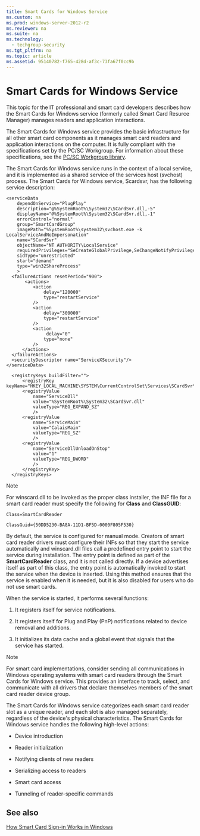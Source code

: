 ```yaml
---
title: Smart Cards for Windows Service
ms.custom: na
ms.prod: windows-server-2012-r2
ms.reviewer: na
ms.suite: na
ms.technology: 
  - techgroup-security
ms.tgt_pltfrm: na
ms.topic: article
ms.assetid: 95140782-f765-428d-af3c-73fa67f0cc9b
---
```

# Smart Cards for Windows Service
This topic for the IT professional and smart card developers describes how the Smart Cards for Windows service \(formerly called Smart Card Resurce Manager\) manages readers and application interactions.

The Smart Cards for Windows service provides the basic infrastructure for all other smart card components as it manages smart card readers and application interactions on the computer. It is fully compliant with the specifications set by the PC\/SC Workgroup. For information about these specifications, see the [PC\/SC Workgroup library](http://www.pcscworkgroup.com/specifications/specdownloadV1.php).

The Smart Cards for Windows service runs in the context of a local service, and it is implemented as a shared service of the services host \(svchost\) process. The Smart Cards for Windows service, Scardsvr, has the following service description:

```
<serviceData
    dependOnService="PlugPlay"
    description="@%SystemRoot%\System32\SCardSvr.dll,-5"
    displayName="@%SystemRoot%\System32\SCardSvr.dll,-1"
    errorControl="normal"
    group="SmartCardGroup"
    imagePath="%SystemRoot%\system32\svchost.exe -k LocalServiceAndNoImpersonation"
    name="SCardSvr"
    objectName="NT AUTHORITY\LocalService"
    requiredPrivileges="SeCreateGlobalPrivilege,SeChangeNotifyPrivilege"
    sidType="unrestricted"
    start="demand"
    type="win32ShareProcess"
    >
  <failureActions resetPeriod="900">
       <actions>
          <action
              delay="120000"
              type="restartService"
          />
          <action
              delay="300000"
              type="restartService"
          />
          <action
               delay="0"
              type="none"
          />
      </actions>
  </failureActions>
  <securityDescriptor name="ServiceXSecurity"/>
</serviceData>

  <registryKeys buildFilter="">
      <registryKey keyName="HKEY_LOCAL_MACHINE\SYSTEM\CurrentControlSet\Services\SCardSvr\Parameters">
      <registryValue
          name="ServiceDll"
          value="%SystemRoot%\System32\SCardSvr.dll"
          valueType="REG_EXPAND_SZ"
          />
      <registryValue
          name="ServiceMain"
          value="CalaisMain"
          valueType="REG_SZ"
          />
      <registryValue
          name="ServiceDllUnloadOnStop"
          value="1"
          valueType="REG_DWORD"
          />
      </registryKey>
  </registryKeys>

```

> [!NOTE]
> For winscard.dll to be invoked as the proper class installer, the INF file for a smart card reader must specify the following for **Class** and **ClassGUID**:
> 
> `Class=SmartCardReader`
> 
> `ClassGuid={50DD5230-BA8A-11D1-BF5D-0000F805F530}`

By default, the service is configured for manual mode. Creators of smart card reader drivers must configure their INFs so that they start the service automatically and winscard.dll files call a predefined entry point to start the service during installation. The entry point is defined as part of the **SmartCardReader** class, and it is not called directly. If a device advertises itself as part of this class, the entry point is automatically invoked to start the service when the device is inserted. Using this method ensures that the service is enabled when it is needed, but it is also disabled for users who do not use smart cards.

When the service is started, it performs several functions:

1.  It registers itself for service notifications.

2.  It registers itself for Plug and Play \(PnP\) notifications related to device removal and additions.

3.  It initializes its data cache and a global event that signals that the service has started.

> [!NOTE]
> For smart card implementations, consider sending all communications in Windows operating systems with smart card readers through the Smart Cards for Windows service. This provides an interface to track, select, and communicate with all drivers that declare themselves members of the smart card reader device group.

The Smart Cards for Windows service categorizes each smart card reader slot as a unique reader, and each slot is also managed separately, regardless of the device's physical characteristics. The Smart Cards for Windows service handles the following high\-level actions:

-   Device introduction

-   Reader initialization

-   Notifying clients of new readers

-   Serializing access to readers

-   Smart card access

-   Tunneling of reader\-specific commands

## See also
[How Smart Card Sign\-in Works in Windows](assetId:///36330874-3984-4551-ac31-cccd52fd3c92)



